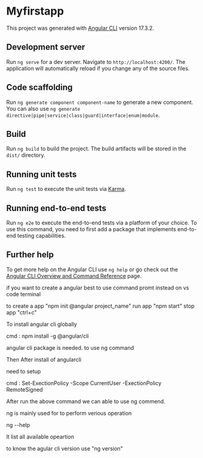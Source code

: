 # Myfirstapp

This project was generated with [Angular CLI](https://github.com/angular/angular-cli) version 17.3.2.

## Development server

Run `ng serve` for a dev server. Navigate to `http://localhost:4200/`. The application will automatically reload if you change any of the source files.

## Code scaffolding

Run `ng generate component component-name` to generate a new component. You can also use `ng generate directive|pipe|service|class|guard|interface|enum|module`.

## Build

Run `ng build` to build the project. The build artifacts will be stored in the `dist/` directory.

## Running unit tests

Run `ng test` to execute the unit tests via [Karma](https://karma-runner.github.io).

## Running end-to-end tests

Run `ng e2e` to execute the end-to-end tests via a platform of your choice. To use this command, you need to first add a package that implements end-to-end testing capabilities.

## Further help

To get more help on the Angular CLI use `ng help` or go check out the [Angular CLI Overview and Command Reference](https://angular.io/cli) page.


if you want to create a angular best to use command promt instead on vs code terminal

to create a app "npm init @angular project_name"
run app "npm start"
stop app "ctrl+c"

To install angular cli globally

cmd : npm install -g @angular/cli

angular cli package is needed. to use ng command

Then After install of angularcli

need to setup

cmd : Set-ExectionPolicy -Scope CurrentUser -ExectionPolicy RemoteSigned

After run the above command we can able to use ng commend.

ng is mainly used for to perform verious operation

ng --help 

lt list all available opeartion

to know the agular cli version use "ng version"